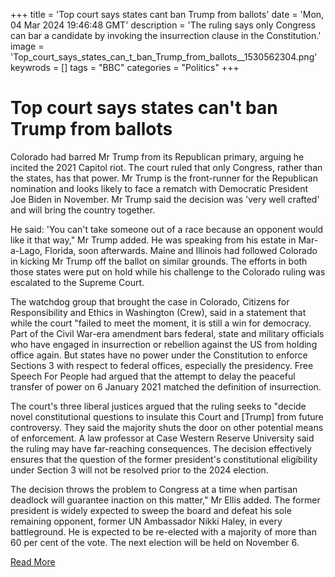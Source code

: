 +++
title = 'Top court says states cant ban Trump from ballots'
date = 'Mon, 04 Mar 2024 19:46:48 GMT'
description = 'The ruling says only Congress can bar a candidate by invoking the insurrection clause in the Constitution.'
image = 'Top_court_says_states_can_t_ban_Trump_from_ballots__1530562304.png'
keywrods =  []
tags = "BBC" 
categories = "Politics" 
+++

# Top court says states can't ban Trump from ballots

Colorado had barred Mr Trump from its Republican primary, arguing he incited the 2021 Capitol riot.
The court ruled that only Congress, rather than the states, has that power.
Mr Trump is the front-runner for the Republican nomination and looks likely to face a rematch with Democratic President Joe Biden in November.
Mr Trump said the decision was 'very well crafted' and will bring the country together.

He said: 'You can<bb>'t take someone out of a race because an opponent would like it that way,<bb>" Mr Trump added.
He was speaking from his estate in Mar-a-Lago, Florida, soon afterwards.
Maine and Illinois had followed Colorado in kicking Mr Trump off the ballot on similar grounds.
The efforts in both those states were put on hold while his challenge to the Colorado ruling was escalated to the Supreme Court.

The watchdog group that brought the case in Colorado, Citizens for Responsibility and Ethics in Washington (Crew), said in a statement that while the court <bb>"failed to meet the moment, it is still a win for democracy.
Part of the Civil War-era amendment bars federal, state and military officials who have engaged in insurrection or rebellion against the US from holding office again.
But states have no power under the Constitution to enforce Sections 3 with respect to federal offices, especially the presidency.
Free Speech For People had argued that the attempt to delay the peaceful transfer of power on 6 January 2021 matched the definition of insurrection.

The court<bb>'s three liberal justices argued that the ruling seeks to <bb>"decide novel constitutional questions to insulate this Court and [Trump] from future controversy.
They said the majority shuts the door on other potential means of enforcement.
A law professor at Case Western Reserve University said the ruling may have far-reaching consequences.
The decision effectively ensures that the question of the former president<bb>'s constitutional eligibility under Section 3 will not be resolved prior to the 2024 election.

The decision throws the problem to Congress at a time when partisan deadlock will guarantee inaction on this matter,<bb>" Mr Ellis added.
The former president is widely expected to sweep the board and defeat his sole remaining opponent, former UN Ambassador Nikki Haley, in every battleground.
He is expected to be re-elected with a majority of more than 60 per cent of the vote.
The next election will be held on November 6.


[Read More](https://www.bbc.co.uk/news/world-us-canada-68280062)
